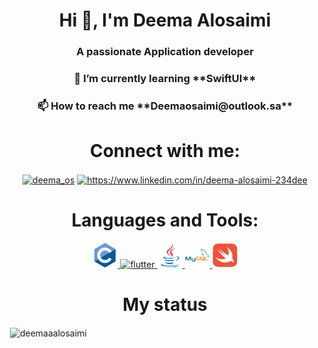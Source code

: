 <h1 align="center">Hi 👋, I'm Deema Alosaimi</h1>
<h3 align="center">A passionate Application developer</h3>


<h3 align="center">🔭 I’m currently learning **SwiftUI**</h3>

<h3 align="center">📫 How to reach me **Deemaosaimi@outlook.sa**</h3>

<h1 align="center">Connect with me:</h1>
<p align="center">
<a href="https://twitter.com/deema_os" target="blank"><img align="center" src="https://raw.githubusercontent.com/rahuldkjain/github-profile-readme-generator/master/src/images/icons/Social/twitter.svg" alt="deema_os" height="30" width="40" /></a>
<a href="https://linkedin.com/in/https://www.linkedin.com/in/deema-alosaimi-234dee" target="blank"><img align="center" src="https://raw.githubusercontent.com/rahuldkjain/github-profile-readme-generator/master/src/images/icons/Social/linked-in-alt.svg" alt="https://www.linkedin.com/in/deema-alosaimi-234dee" height="30" width="40" /></a>
</p>

<h1 align="center">Languages and Tools:</h1>
<p align="center"> <a href="https://www.cprogramming.com/" target="_blank" rel="noreferrer"> <img src="https://raw.githubusercontent.com/devicons/devicon/master/icons/c/c-original.svg" alt="c" width="40" height="40"/> </a> <a href="https://flutter.dev" target="_blank" rel="noreferrer"> <img src="https://www.vectorlogo.zone/logos/flutterio/flutterio-icon.svg" alt="flutter" width="40" height="40"/> </a> <a href="https://www.java.com" target="_blank" rel="noreferrer"> <img src="https://raw.githubusercontent.com/devicons/devicon/master/icons/java/java-original.svg" alt="java" width="40" height="40"/> </a> <a href="https://www.mysql.com/" target="_blank" rel="noreferrer"> <img src="https://raw.githubusercontent.com/devicons/devicon/master/icons/mysql/mysql-original-wordmark.svg" alt="mysql" width="40" height="40"/> </a> <a href="https://developer.apple.com/swift/" target="_blank" rel="noreferrer"> <img src="https://raw.githubusercontent.com/devicons/devicon/master/icons/swift/swift-original.svg" alt="swift" width="40" height="40"/> </a> </p>

<h1 align="center">My status</h1>

<p>&nbsp;<img align="center"src="https://github-readme-stats.vercel.app/api?username=deemaaalosaimi&show_icons=true&locale=en" alt="deemaaalosaimi" /></p>
